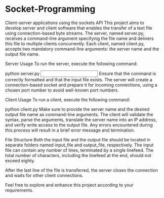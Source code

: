 # Socket-Programming
Client-server applications using the sockets API
This project aims to develop server and client software that enables the transfer of a text file using connection-based byte streams. The server, named server.py, receives a command-line argument specifying the file name and delivers this file to multiple clients concurrently. Each client, named client.py, accepts two mandatory command-line arguments: the server name and the output file name.

Server Usage
To run the server, execute the following command:



python server.py <input file>
Ensure that the command is correctly formatted and that the input file exists. The server will create a connection-based socket and prepare it for incoming connections, using a chosen port number to avoid well-known port numbers.

Client Usage
To run a client, execute the following command:



python client.py <server> <output file>
Make sure to provide the server name and the desired output file name as command-line arguments. The client will validate the syntax, parse the arguments, translate the server name into an IP address, and verify write access to the output file. Any errors encountered during this process will result in a brief error message and termination.

File Structure
Both the input file and the output file should be located in separate folders named input_file and output_file, respectively. The input file can contain any number of lines, terminated by a single linefeed. The total number of characters, including the linefeed at the end, should not exceed eighty.

After the last line of the file is transferred, the server closes the connection and waits for other client connections.

Feel free to explore and enhance this project according to your requirements.
